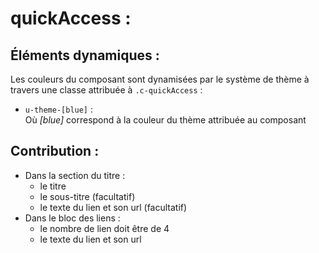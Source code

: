 # quickAccess :

## Éléments dynamiques :

Les couleurs du composant sont dynamisées par le système de thème à travers une classe attribuée à `.c-quickAccess` : 

+ `u-theme-[blue]` :  
Où _[blue]_ correspond à la couleur du thème attribuée au composant


## Contribution :

+ Dans la section du titre :
  + le titre
  + le sous-titre (facultatif)
  + le texte du lien et son url (facultatif)
+ Dans le bloc des liens :
  + le nombre de lien doit être de 4
  + le texte du lien et son url